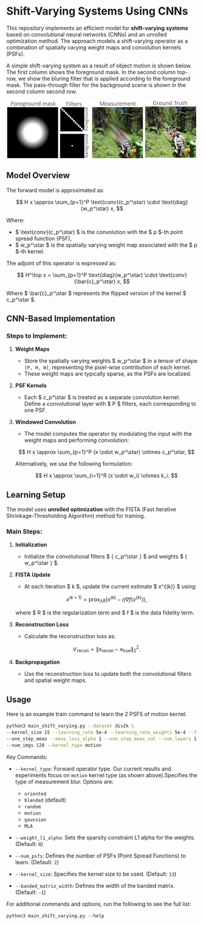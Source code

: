 # Shift-Varying Systems Using CNNs

This repository implements an efficient model for **shift-varying systems** based on convolutional neural networks (CNNs) and an unrolled optimization method. The approach models a shift-varying operator as a combination of spatially varying weight maps and convolution kernels (PSFs).


 A simple shift-varying system as a result of object motion is shown below. The first column shows the foreground mask. In the second column top-row, we show the bluring filter that is applied according to the foreground mask. The pass-through filter for the background scene is shown in the second column second row.

![Figure](./figs/eg_img_with_mask.jpg)

## Model Overview

The forward model is approximated as:

$$
H x \approx \sum_{p=1}^P \text{conv}(c_p^\star) \cdot \text{diag}(w_p^\star) x,
$$

Where:
- $ \text{conv}(c_p^\star) $ is the convolution with the $ p $-th point spread function (PSF),
- $ w_p^\star $ is the spatially varying weight map associated with the $ p $-th kernel.

The adjoint of this operator is expressed as:

$$
H^\top x = \sum_{p=1}^P \text{diag}(w_p^\star) \cdot \text{conv}(\bar{c}_p^\star) x,
$$

Where $ \bar{c}_p^\star $ represents the flipped version of the kernel $ c_p^\star $.

## CNN-Based Implementation

### Steps to Implement:

1. **Weight Maps**  
   - Store the spatially varying weights $ w_p^\star $ in a tensor of shape `[P, H, W]`, representing the pixel-wise contribution of each kernel.
   - These weight maps are typically sparse, as the PSFs are localized.

2. **PSF Kernels**  
   - Each $ c_p^\star $ is treated as a separate convolution kernel. Define a convolutional layer with $ P $ filters, each corresponding to one PSF.

3. **Windowed Convolution**  
   - The model computes the operator by modulating the input with the weight maps and performing convolution:
   
   $$
   H x \approx \sum_{p=1}^P (x \odot w_p^\star) \otimes c_p^\star,
   $$

   Alternatively, we use the following formulation:

   $$
   H x \approx \sum_{i=1}^R (x \odot w_i) \otimes k_i.
   $$

## Learning Setup

The model uses **unrolled optimization** with the FISTA (Fast Iterative Shrinkage-Thresholding Algorithm) method for training.

### Main Steps:

1. **Initialization**  
   - Initialize the convolutional filters $ \{ c_p^\star \} $ and weights $ \{ w_p^\star \} $.

2. **FISTA Update**  
   - At each iteration $ k $, update the current estimate $ x^{(k)} $ using:

   $$
   x^{(k+1)} = \text{prox}_{\lambda R}(x^{(k)} - \eta \nabla f(x^{(k)})),
   $$

   where $ R $ is the regularization term and $ f $ is the data fidelity term.

3. **Reconstruction Loss**  
   - Calculate the reconstruction loss as:

   $$
   \mathcal{L}_\text{recon} = \| x_\text{recon} - x_\text{true} \|_2^2.
   $$

4. **Backpropagation**  
   - Use the reconstruction loss to update both the convolutional filters and spatial weight maps.

## Usage

Here is an example train command to learn the 2 PSFS of motion kernel.

```bash
python3 main_shift_varying.py --dataset div2k \
--kernel_size 15 --learning_rate 5e-4 --learning_rate_weights 5e-4 --fista_step_size 5e-1 --num_psfs 2 \
--one_step_meas --meas_loss_alpha 1 --one_step_meas_val --num_layers 1 \
--num_imgs 128 --kernel_type motion
```
Key Commands:
- `--kernel_type`: Forward operator type. Our current results and experiments focus on `motion` kernel type (as shown above).Specifies the type of measurement blur. Options are:
  - `oriented`
  - `blended` (default)
  - `random`
  - `motion`
  - `gaussian`
  - `MLA`
- `--weight_l1_alpha`: Sets the sparsity constraint L1 alpha for the weights. (Default: `0`)
- `--num_psfs`: Defines the number of PSFs (Point Spread Functions) to learn. (Default: `2`)
- `--kernel_size`: Specifies the kernel size to be used. (Default: `13`)

- `--banded_matrix_width`: Defines the width of the banded matrix. (Default: `-1`)


For additional commands and options, run the following to see the full list:
```
python3 main_shift_varying.py --help
```
